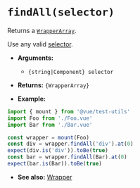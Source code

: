# `findAll(selector)`

Returns a [`WrapperArray`](../wrapper-array/README.md).

Use any valid [selector](../selectors.md).

- **Arguments:**
  - `{string|Component} selector`

- **Returns:** `{WrapperArray}`

- **Example:**

```js
import { mount } from '@vue/test-utils'
import Foo from './Foo.vue'
import Bar from './Bar.vue'

const wrapper = mount(Foo)
const div = wrapper.findAll('div').at(0)
expect(div.is('div')).toBe(true)
const bar = wrapper.findAll(Bar).at(0)
expect(bar.is(Bar)).toBe(true)
```

- **See also:** [Wrapper](README.md)
